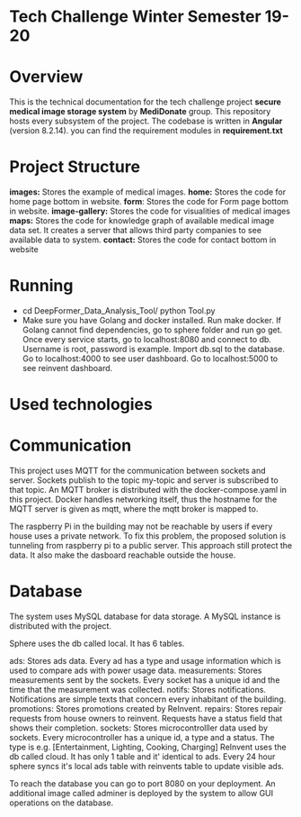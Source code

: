 # Tech Challenge Winter Semester 19-20

# Overview
This is the technical documentation for the tech challenge project **secure medical image storage system** by **MediDonate** group. This repository hosts every subsystem of the project. The codebase is written in **Angular** (version 8.2.14). you can find the requirement modules in **requirement.txt**

# Project Structure
**images:** Stores the example of medical images.
**home:** Stores the code for home page bottom in website.
**form**: Stores the code for Form page bottom in website.
**image-gallery:** Stores the code for visualities of medical images
**maps:** Stores the code for knowledge graph of available medical image data set.  It creates a server that allows third party companies to see available data to system.
**contact:** Stores the code for contact bottom in website



# Running
*  cd DeepFormer_Data_Analysis_Tool/ python Tool.py
*  Make sure you have Golang and docker installed.
Run make docker. If Golang cannot find dependencies, go to sphere folder and run go get.
Once every service starts, go to localhost:8080 and connect to db. Username is root, password is example. Import db.sql to the database.
Go to localhost:4000 to see user dashboard.
Go to localhost:5000 to see reinvent dashboard.

# Used technologies


#  Communication

This project uses MQTT for the communication between sockets and server. Sockets publish to the topic my-topic and server is subscribed to that topic. An MQTT broker is distributed with the docker-compose.yaml in this project. Docker handles networking itself, thus the hostname for the MQTT server is given as mqtt, where the mqtt broker is mapped to.

The raspberry Pi in the building may not be reachable by users if every house uses a private network. To fix this problem, the proposed solution is tunneling from raspberry pi to a public server. This approach still protect the data. It also make the dasboard reachable outside the house.
#  Database

The system uses MySQL database for data storage. A MySQL instance is distributed with the project.

Sphere uses the db called local. It has 6 tables.

ads: Stores ads data. Every ad has a type and usage information which is used to compare ads with power usage data.
measurements: Stores measurements sent by the sockets. Every socket has a unique id and the time that the measurement was collected.
notifs: Stores notifications. Notifications are simple texts that concern every inhabitant of the building.
promotions: Stores promotions created by ReInvent.
repairs: Stores repair requests from house owners to reinvent. Requests have a status field that shows their completion.
sockets: Stores microcontrolller data used by sockets. Every microcontroller has a unique id, a type and a status. The type is e.g. [Entertainment, Lighting, Cooking, Charging]
ReInvent uses the db called cloud. It has only 1 table and it' identical to ads. Every 24 hour sphere syncs it's local ads table with reinvents table to update visible ads.

To reach the database you can go to port 8080 on your deployment. An additional image called adminer is deployed by the system to allow GUI operations on the database.







